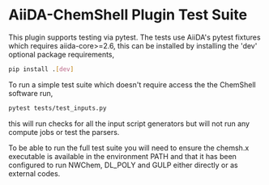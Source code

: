 # AiiDA-ChemShell Plugin Test Suite 

This plugin supports testing via pytest. The tests use AiiDA's pytest fixtures which requires aiida-core>=2.6, 
this can be installed by installing the 'dev' optional package requirements,

```bash
pip install .[dev] 
```

To run a simple test suite which doesn't require access the the ChemShell software run, 

```bash
pytest tests/test_inputs.py  
```

this will run checks for all the input script generators but will not run any compute jobs or test the parsers.

To be able to run the full test suite you will need to 
ensure the chemsh.x executable is available in the environment PATH and that it has been configured to run 
NWChem, DL_POLY and GULP either directly or as external codes. 